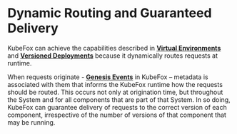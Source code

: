 # Dynamic Routing and Guaranteed Delivery

KubeFox can achieve the capabilities described in [**Virtual
Environments**](virtual_environments.md) and [**Versioned
Deployments**](versioned_deployments.md) because it dynamically routes requests
at runtime.

When requests originate - [**Genesis Events**](concepts.md#genesis-events) in
KubeFox – metadata is associated with them that informs the KubeFox runtime how
the requests should be routed. This occurs not only at origination time, but
throughout the System and for all components that are part of that System. In
so doing, KubeFox can guarantee delivery of requests to the correct version of
each component, irrespective of the number of versions of that component that
may be running.
